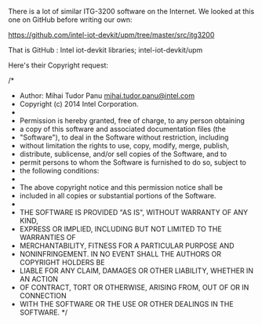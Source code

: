 There is a lot of similar ITG-3200 software on the Internet.  We looked at this one on GitHub before writing our own:

https://github.com/intel-iot-devkit/upm/tree/master/src/itg3200

That is GitHub : Intel iot-devkit libraries;  intel-iot-devkit/upm

Here's their Copyright request:

/*
 * Author: Mihai Tudor Panu <mihai.tudor.panu@intel.com>
 * Copyright (c) 2014 Intel Corporation.
 *
 * Permission is hereby granted, free of charge, to any person obtaining
 * a copy of this software and associated documentation files (the
 * "Software"), to deal in the Software without restriction, including
 * without limitation the rights to use, copy, modify, merge, publish,
 * distribute, sublicense, and/or sell copies of the Software, and to
 * permit persons to whom the Software is furnished to do so, subject to
 * the following conditions:
 *
 * The above copyright notice and this permission notice shall be
 * included in all copies or substantial portions of the Software.
 *
 * THE SOFTWARE IS PROVIDED "AS IS", WITHOUT WARRANTY OF ANY KIND,
 * EXPRESS OR IMPLIED, INCLUDING BUT NOT LIMITED TO THE WARRANTIES OF
 * MERCHANTABILITY, FITNESS FOR A PARTICULAR PURPOSE AND
 * NONINFRINGEMENT. IN NO EVENT SHALL THE AUTHORS OR COPYRIGHT HOLDERS BE
 * LIABLE FOR ANY CLAIM, DAMAGES OR OTHER LIABILITY, WHETHER IN AN ACTION
 * OF CONTRACT, TORT OR OTHERWISE, ARISING FROM, OUT OF OR IN CONNECTION
 * WITH THE SOFTWARE OR THE USE OR OTHER DEALINGS IN THE SOFTWARE.
 */
